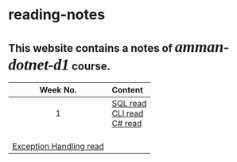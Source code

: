 # reading-notes

## This website contains a notes of *<span style="font-family:Papyrus; font-size:1.5em">amman-dotnet-d1</span>* course.

| Week No. | Content|
|:---------: |:--------------|
|1|[SQL read](SQLread.md) <br> [CLI read](CLIread.md) <br> [C# read](CSharpRead.md)
 <br> [Exception Handling read](ExceptionHandling.md)| 



